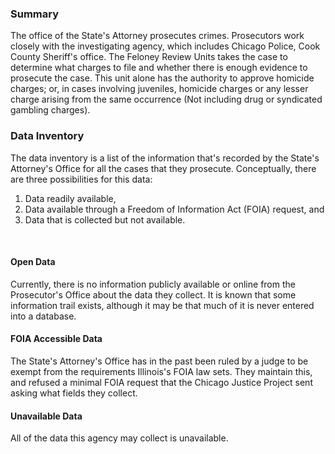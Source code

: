 ### Summary

The office of the State's Attorney prosecutes crimes. Prosecutors work closely with the investigating agency, which includes Chicago Police, Cook County Sheriff's office. The Feloney Review Units takes the case to determine what charges to file and whether there is enough evidence to prosecute the case. This unit alone has the authority to approve homicide charges; or, in cases involving juveniles, homicide charges or any lesser charge arising from the same occurrence (Not including drug or syndicated gambling charges).  

### Data Inventory 

The data inventory is a list of the information that's recorded by the State's Attorney's Office for all the cases that they prosecute. Conceptually, there are three possibilities for this data:
<ol>
  <li>Data readily available,</li>
  <li>Data available through a Freedom of Information Act (FOIA) request, and</li>
  <li>Data that is collected but not available.</li>
</ol>
<br>

#### Open Data

Currently, there is no information publicly available or online from the Prosecutor's Office about the data they collect. It is known that some information trail exists, although it may be that much of it is never entered into a database.

#### FOIA Accessible Data

The State's Attorney's Office has in the past been ruled by a judge to be exempt from the requirements Illinois's FOIA law sets. They maintain this, and refused a minimal FOIA request that the Chicago Justice Project sent asking what fields they collect.

#### Unavailable Data

All of the data this agency may collect is unavailable.

<br><br>
